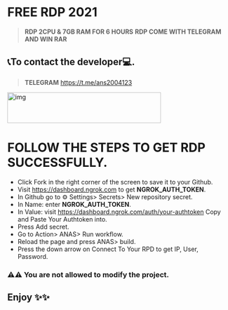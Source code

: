 # FREE RDP 2021

> **RDP 2CPU & 7GB RAM FOR 6 HOURS**
> **RDP COME WITH TELEGRAM AND WIN RAR**

## 📞To contact the developer💻.

> **TELEGRAM**
> https://t.me/ans2004123
> <p align="center">
<img src="" alt="img" width="350" height="70"/>
</p>

# FOLLOW THE STEPS TO GET RDP SUCCESSFULLY.

* Click Fork in the right corner of the screen to save it to your Github.
* Visit https://dashboard.ngrok.com to get **NGROK_AUTH_TOKEN**.
* In Github go to ⚙ Settings> Secrets> New repository secret.
* In Name: enter **NGROK_AUTH_TOKEN**.
* In Value: visit https://dashboard.ngrok.com/auth/your-authtoken Copy and Paste Your Authtoken into.
* Press Add secret.
* Go to Action> ANAS> Run workflow.
* Reload the page and press ANAS> build.
* Press the down arrow on Connect To Your RPD to get IP, User, Password.


### ⚠️⚠️ You are not allowed to modify the project.


## Enjoy ✨✨
